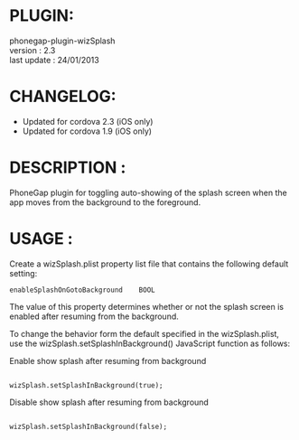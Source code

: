 # PLUGIN: 

phonegap-plugin-wizSplash<br />
version : 2.3<br />
last update : 24/01/2013<br />


# CHANGELOG: 
- Updated for cordova 2.3 (iOS only)
- Updated for cordova 1.9 (iOS only)


# DESCRIPTION :

PhoneGap plugin for toggling auto-showing of the splash screen when the app
moves from the background to the foreground.


# USAGE :

Create a wizSplash.plist property list file that contains the following default
setting:

	enableSplashOnGotoBackground	BOOL

The value of this property determines whether or not the splash screen is
enabled after resuming from the background.

To change the behavior form the default specified in the wizSplash.plist, use
the wizSplash.setSplashInBackground() JavaScript function as follows:

Enable show splash after resuming from background<br />
<pre><code>
wizSplash.setSplashInBackground(true);
</pre></code>

Disable show splash after resuming from background<br />
<pre><code>
wizSplash.setSplashInBackground(false);
</pre></code>


